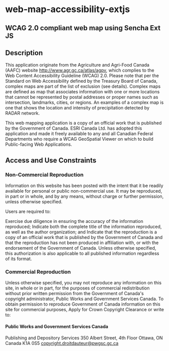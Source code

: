 web-map-accessibility-extjs
===========================

WCAG 2.0 compliant web map using Sencha Ext JS
-----------------------------------------------

## Description
This application originate from the Agriculture and Agri-Food Canada (AAFC) website http://www.agr.gc.ca/atlas/agpv, which complies to the Web Content Accessibility Guideline (WCAG) 2.0.   Please note that per the Standard on Web Accessibility defined by the Treasury Board of Canada, complex maps are part of the list of exclusion (see details). Complex maps are defined as map that associates information with one or more locations that cannot be represented by postal addresses or proper names such as intersection, landmarks, cities, or regions.  An examples of a complex map is one that shows the location and intensity of precipitation detected by RADAR network. 

This web mapping application is a copy of an official work that is published by the Government of Canada. ESRI Canada Ltd. has adopted this application and made it freely available to any and all Canadian Federal Departments who require a WCAG GeoSpatial Viewer on which to build Public-facing Web Applications.

## Access and Use Constraints
### Non-Commercial Reproduction
Information on this website has been posted with the intent that it be readily available for personal or public non-commercial use. It may be reproduced, in part or in whole, and by any means, without charge or further permission, unless otherwise specified.

Users are required to:

Exercise due diligence in ensuring the accuracy of the information reproduced;
Indicate both the complete title of the information reproduced, as well as the author organization; and
Indicate that the reproduction is a copy of an official work that is published by the Government of Canada and that the reproduction has not been produced in affiliation with, or with the endorsement of the Government of Canada.
Unless otherwise specified, this authorization is also applicable to all published information regardless of its format.

### Commercial Reproduction
Unless otherwise specified, you may not reproduce any information on this site, in whole or in part, for the purposes of commercial redistribution without prior written permission from the Government of Canada's copyright administrator, Public Works and Government Services Canada. To obtain permission to reproduce Government of Canada information on this site for commercial purposes, Apply for Crown Copyright Clearance or write to:

#### Public Works and Government Services Canada
Publishing and Depository Services
350 Albert Street, 4th Floor
Ottawa, ON
Canada 
K1A 0S5
copyright.droitdauteur@pwgsc.gc.ca
